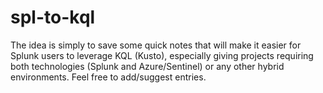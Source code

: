# spl-to-kql
The idea is simply to save some quick notes that will make it easier for Splunk users to leverage KQL (Kusto), especially giving projects requiring both technologies (Splunk and Azure/Sentinel) or any other hybrid environments. Feel free to add/suggest entries.
